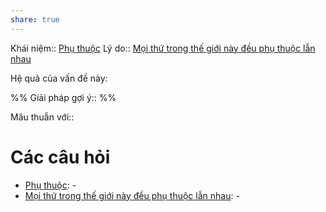 ```yaml
---
share: true
---
```

Khái niệm:: [Phụ thuộc](../../T%E1%BB%AB%20%C4%91i%E1%BB%83n/Ti%C3%AAu%20c%E1%BB%B1c/Ph%E1%BB%A5%20thu%E1%BB%99c.md)
Lý do:: [Mọi thứ trong thế giới này đều phụ thuộc lẫn nhau](Mo%CC%A3i%20th%C6%B0%CC%81%20trong%20th%C3%AA%CC%81%20gi%C6%A1%CC%81i%20na%CC%80y%20%C4%91%C3%AA%CC%80u%20phu%CC%A3%20thu%C3%B4%CC%A3c%20l%C3%A2%CC%83n%20nhau.md)

Hệ quả của vấn đề này:


%%
Giải pháp gợi ý:: 
%%



Mâu thuẫn với:: 
# Các câu hỏi
- [Phụ thuộc](../../T%E1%BB%AB%20%C4%91i%E1%BB%83n/Ti%C3%AAu%20c%E1%BB%B1c/Ph%E1%BB%A5%20thu%E1%BB%99c.md): \-
- [Mọi thứ trong thế giới này đều phụ thuộc lẫn nhau](../M%E1%BB%8Di%20th%E1%BB%A9%20trong%20th%E1%BA%BF%20gi%E1%BB%9Bi%20n%C3%A0y%20%C4%91%E1%BB%81u%20ph%E1%BB%A5%20thu%E1%BB%99c%20l%E1%BA%ABn%20nhau.md): \-

